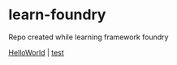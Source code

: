 # learn-foundry
Repo created while learning framework foundry

[HelloWorld](https://github.com/basant0x01/learn-foundry/blob/main/orginal-codes/HelloWorld.sol) | [test](https://github.com/basant0x01/learn-foundry/blob/main/test-codes/HelloWorld.t.sol)
